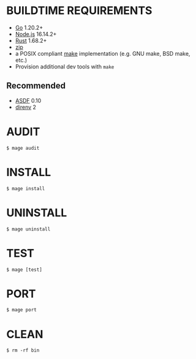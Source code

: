 # BUILDTIME REQUIREMENTS

* [Go](https://golang.org/) 1.20.2+
* [Node.js](https://nodejs.org/en) 16.14.2+
* [Rust](https://www.rust-lang.org/) 1.68.2+
* [zip](https://linux.die.net/man/1/zip)
* a POSIX compliant [make](https://pubs.opengroup.org/onlinepubs/9699919799/utilities/make.html) implementation (e.g. GNU make, BSD make, etc.)
* Provision additional dev tools with `make`

## Recommended

* [ASDF](https://asdf-vm.com/) 0.10
* [direnv](https://direnv.net/) 2

# AUDIT

```console
$ mage audit
```

# INSTALL

```console
$ mage install
```

# UNINSTALL

```console
$ mage uninstall
```

# TEST

```console
$ mage [test]
```

# PORT

```console
$ mage port
```

# CLEAN

```console
$ rm -rf bin
```
